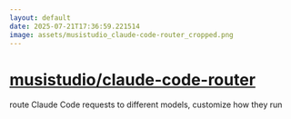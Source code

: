 ```yaml
---
layout: default
date: 2025-07-21T17:36:59.221514
image: assets/musistudio_claude-code-router_cropped.png
---
```


# [musistudio/claude-code-router](https://github.com/musistudio/claude-code-router)

route Claude Code requests to different models, customize how they run
